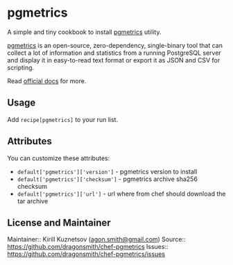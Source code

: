 # pgmetrics

A simple and tiny cookbook to install [pgmetrics](https://pgmetrics.io) utility.

[pgmetrics](https://pgmetrics.io) is an open-source, zero-dependency, single-binary tool that can collect a lot of information and statistics from a running PostgreSQL server and display it in easy-to-read text format or export it as JSON and CSV for scripting.

Read [official docs](https://pgmetrics.io/docs/index.html) for more.

## Usage

Add `recipe[pgmetrics]` to your run list.

## Attributes

You can customize these attributes:

* `default['pgmetrics']['version']` - pgmetrics version to install
* `default['pgmetrics']['checksum']` - pgmetrics archive sha256 checksum
* `default['pgmetrics']['url']` - url where from chef should download the tar archive

## License and Maintainer
Maintainer:: Kirill Kuznetsov (<agon.smith@gmail.com>)
Source:: https://github.com/dragonsmith/chef-pgmetrics
Issues:: https://github.com/dragonsmith/chef-pgmetrics/issues
